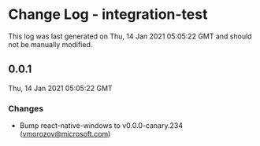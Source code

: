 # Change Log - integration-test

This log was last generated on Thu, 14 Jan 2021 05:05:22 GMT and should not be manually modified.

<!-- Start content -->

## 0.0.1

Thu, 14 Jan 2021 05:05:22 GMT

### Changes

- Bump react-native-windows to v0.0.0-canary.234 (vmorozov@microsoft.com)
